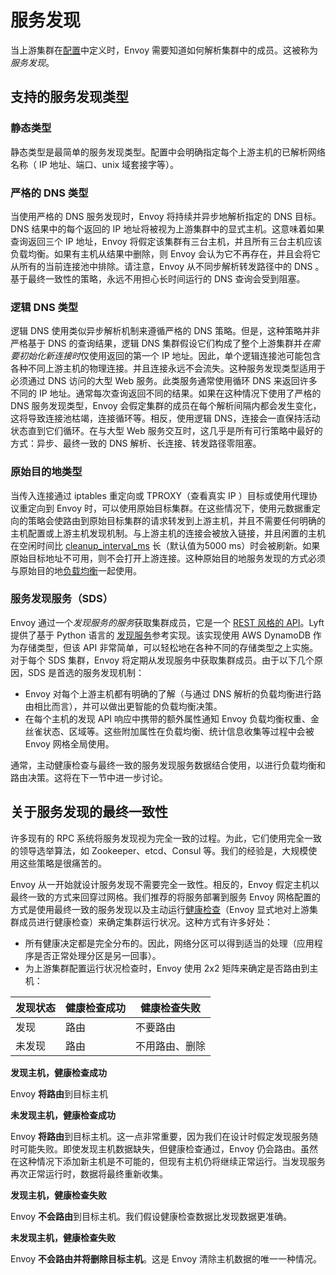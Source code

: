 # 服务发现

当上游集群在[配置](https://www.envoyproxy.io/docs/envoy/latest/api-v1/route_config/route_config#config-http-conn-man-route-table/api-v1/cluster_manager/cluster#config-cluster-manager-cluster)中定义时，Envoy 需要知道如何解析集群中的成员。这被称为*服务发现*。


## 支持的服务发现类型

### 静态类型

静态类型是最简单的服务发现类型。配置中会明确指定每个上游主机的已解析网络名称（ IP 地址、端口、unix 域套接字等）。

### 严格的 DNS 类型

当使用严格的 DNS 服务发现时，Envoy 将持续并异步地解析指定的 DNS 目标。DNS 结果中的每个返回的 IP 地址将被视为上游集群中的显式主机。这意味着如果查询返回三个 IP 地址，Envoy 将假定该集群有三台主机，并且所有三台主机应该负载均衡。如果有主机从结果中删除，则 Envoy 会认为它不再存在，并且会将它从所有的当前连接池中排除。请注意，Envoy 从不同步解析转发路径中的 DNS 。基于最终一致性的策略，永远不用担心长时间运行的 DNS 查询会受到阻塞。


### 逻辑 DNS 类型

逻辑 DNS 使用类似异步解析机制来遵循严格的 DNS 策略。但是，这种策略并非严格基于 DNS 的查询结果，逻辑 DNS 集群假设它们构成了整个上游集群并*在需要初始化新连接时*仅使用返回的第一个 IP 地址。因此，单个逻辑连接池可能包含各种不同上游主机的物理连接。并且连接永远不会流失。这种服务发现类型适用于必须通过 DNS 访问的大型 Web 服务。此类服务通常使用循环 DNS 来返回许多不同的 IP 地址。通常每次查询返回不同的结果。如果在这种情况下使用了严格的 DNS 服务发现类型，Envoy 会假定集群的成员在每个解析间隔内都会发生变化，这将导致连接池枯竭，连接循环等。相反，使用逻辑 DNS，连接会一直保持活动状态直到它们循环。在与大型 Web 服务交互时，这几乎是所有可行策略中最好的方式：异步、最终一致的 DNS 解析、长连接、转发路径零阻塞。

### 原始目的地类型

当传入连接通过 iptables 重定向或 TPROXY（查看真实 IP ）目标或使用代理协议重定向到 Envoy 时，可以使用原始目标集群。在这些情况下，使用元数据重定向的策略会使路由到原始目标集群的请求转发到上游主机，并且不需要任何明确的主机配置或上游主机发现机制。与上游主机的连接会被放入链接，并且闲置的主机在空闲时间比 [cleanup_interval_ms](https://www.envoyproxy.io/docs/envoy/latest/api-v1/cluster_manager/cluster#config-cluster-manager-cluster-cleanup-interval-ms) 长（默认值为5000 ms）时会被刷新。如果原始目标地址不可用，则不会打开上游连接。这种原始目的地服务发现的方式必须与原始目的地[负载均衡](load_balancing.md#arch-overview-load-balancing-types-original-destination)一起使用。


### 服务发现服务（SDS）
Envoy 通过一个*发现服务的服务*获取集群成员，它是一个 [REST 风格的 API](https://www.envoyproxy.io/docs/envoy/latest/api-v1/cluster_manager/sds#config-cluster-manager-sds-api)。Lyft 提供了基于 Python 语言的 [发现服务](https://github.com/lyft/discovery)参考实现。该实现使用 AWS DynamoDB 作为存储类型，但该 API 非常简单，可以轻松地在各种不同的存储类型之上实施。对于每个 SDS 集群，Envoy 将定期从发现服务中获取集群成员。由于以下几个原因，SDS 是首选的服务发现机制：

- Envoy 对每个上游主机都有明确的了解（与通过 DNS 解析的负载均衡进行路由相比而言），并可以做出更智能的负载均衡决策。
- 在每个主机的发现 API 响应中携带的额外属性通知 Envoy 负载均衡权重、金丝雀状态、区域等。这些附加属性在负载均衡、统计信息收集等过程中会被 Envoy 网格全局使用。

通常，主动健康检查与最终一致的服务发现服务数据结合使用，以进行负载均衡和路由决策。这将在下一节中进一步讨论。

## 关于服务发现的最终一致性

许多现有的 RPC 系统将服务发现视为完全一致的过程。为此，它们使用完全一致的领导选举算法，如 Zookeeper、etcd、Consul 等。我们的经验是，大规模使用这些策略是很痛苦的。

Envoy 从一开始就设计服务发现不需要完全一致性。相反的，Envoy 假定主机以最终一致的方式来回穿过网格。我们推荐的将服务部署到服务 Envoy 网格配置的方式是使用最终一致的服务发现以及主动运行[健康检查](health_checking.md#arch-overview-health-checking)（Envoy 显式地对上游集群成员进行健康检查）来确定集群运行状况。这种方式有许多好处：

- 所有健康决定都是完全分布的。因此，网络分区可以得到适当的处理（应用程序是否正常处理分区是另一回事）。
- 为上游集群配置运行状况检查时，Envoy 使用 2x2 矩阵来确定是否路由到主机：

| 发现状态           | 健康检查成功| 健康检查失败         |
| ------------------|-----------|---------------------|
| 发现              | 路由       | 不要路由             |
| 未发现          | 路由       | 不用路由、删除        |

**发现主机，健康检查成功**

Envoy **将路由**到目标主机

**未发现主机，健康检查成功**

Envoy **将路由**到目标主机。这一点非常重要，因为我们在设计时假定发现服务随时可能失败。即使发现主机数据缺失，但健康检查通过，Envoy 仍会路由。虽然在这种情况下添加新主机是不可能的，但现有主机仍将继续正常运行。当发现服务再次正常运行时，数据将最终重新收集。

**发现主机，健康检查失败**

Envoy **不会路由**到目标主机。我们假设健康检查数据比发现数据更准确。

**未发现主机，健康检查失败**

Envoy **不会路由并将删除目标主机**。这是 Envoy 清除主机数据的唯一一种情况。